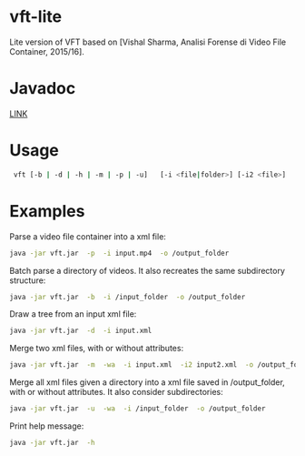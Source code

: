 # vft-lite
Lite version of VFT based on [Vishal Sharma, Analisi Forense di Video File Container, 2015/16].

Javadoc
=======
[LINK](https://smeucci.github.io/vft-lite/ "vft-lite javadoc")

Usage
=====
```bash
 vft [-b | -d | -h | -m | -p | -u]   [-i <file|folder>] [-i2 <file>]  [-o <folder>]  [-wa]

```

Examples
========

Parse a video file container into a xml file:
```bash
java -jar vft.jar  -p  -i input.mp4  -o /output_folder
```

Batch parse a directory of videos. It also recreates the same subdirectory structure:
```bash
java -jar vft.jar  -b  -i /input_folder  -o /output_folder
```

Draw a tree from an input xml file:
```bash
java -jar vft.jar  -d  -i input.xml
```

Merge two xml files, with or without attributes:
```bash
java -jar vft.jar  -m  -wa  -i input.xml  -i2 input2.xml  -o /output_folder
```

Merge all xml files given a directory into a xml file saved in /output_folder, with or without attributes. It also consider subdirectories:
```bash
java -jar vft.jar  -u  -wa  -i /input_folder  -o /output_folder
```

Print help message:
```bash
java -jar vft.jar  -h
```

